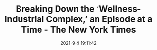---
"title": "Breaking Down the ‘Wellness-Industrial Complex,’ an Episode at a Time - The New York Times"
"date": "2021-9-9 19:11:42"
"feed_name": "GOOGLENEWS"
"feed_website": "https://news.google.com/rss/search?q=oil%26gas%7Cdrilling%7Cmining%7Cconstruction%7Cindustrial&hl=en-US&gl=US&ceid=US:en"
"feed_rss": "https://news.google.com/rss/search?q=oil%26gas%7Cdrilling%7Cmining%7Cconstruction%7Cindustrial&hl=en-US&gl=US&ceid=US:en"
"link": "https://www.nytimes.com/2021/09/09/dining/wellness-industrial-complex-maintenance-phase.html"
"file": "_posts/2021-1-1-80b6c1687712a185ebe74154c9c5c8d6cd7d75c0.md"
"accident": "0"
"drilling": "0"
---